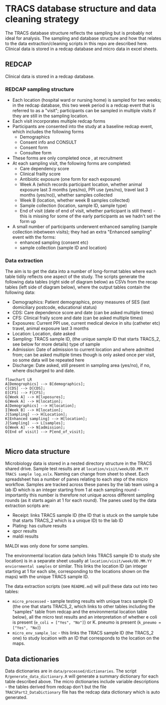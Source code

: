 # TRACS database structure and data cleaning strategy

The TRACS database structure reflects the sampling but is probably not ideal for
analysis. The sampling and database structure and how that relates to the data
extraction/cleaning scripts in this repo are described here. Clinical data is
stored in a redcap database and micro data in excel sheets.

## REDCAP

Clinical data is stored in a redcap database.

### REDCAP sampling structure

* Each location (hospital ward or nursing home) is sampled for two weeks; in the
redcap database, this two week period is a redcap event that is referred to as a
"visit"; participants can be sampled in multiple visits if they are still in the
sampling location.
* Each visit incorporates multiple redcap forms
* Participants are consented into the study at a baseline redcap event, which
includes the following forms
    + Demographics
    + Consent info and CONSULT
    + Consent form 
    + Consultee form
* These forms are only completed once , at recruitment
* At each sampling visit, the following forms are completed:
  + Care dependency score
  + Clinical frailty score
  + Antibiotic exposure (one form for each exposure)
  + Week A (which records participant location, whether animal exposure last 3 months (yes/no), PPI use (yes/no), travel
  last 3 months (yes/no)), whether samples collected
  + Week B (location, whether week B samples collected)
  + Sample collection (location, sample ID, sample type)
  + End of visit (date of end of visit, whether participant is still there) -
  this is missing for some of the early participants as we hadn't set the form
  up
* A small number of participants underwent enhanced sampling (sample collection
inbetween visits); they had an extra "Enhanced sampling" event with the forms:
  + enhanced sampling (consent etc)
  + sample collection (sample ID and location)

### Data extraction

The aim is to get the data into a number of long-format tables where each table
tidily reflects one aspect of the study. The scripts generate the following data
tables (right side of diagram below) as CSVs from the recap tables (left side of
diagram below), where the output tables contain the following data:

* Demographics: Patient demographics, proxy measures of SES (last domiciliary
postcode, educational status)
* CDS: Care dependence score and date (can be asked multiple times)
* CFS: Clinical fraily score and date (can be asked multiple times)
* Exposures: Current PPI use, current medical device in situ (catheter etc) travel, animal exposure last 3 months
* Location: Location, date asked
* Sampling: TRACS sample ID, (the unique sample ID that starts TRACS_2, see
below for more details) type of sample
* Admission: Date of admission to current location and where admitted from; can
  be asked multiple times though is only asked once per visit, so some data will
  be repeated here
* Discharge: Date asked, still present in sampling area (yes/no), if no, where
discharged to and date.

```mermaid
flowchart LR
A[Demogrophics] --> B[demographics];
C[CDS] --> D[CDS];
E[CFS] --> F[CFS];
G[Week A] --> H[lxposures];
G[Week A] --> H[location];
A[Demographics] --> H[location];
I[Week B] --> H[location];
J[Sampling] --> H[Location];
K[Enhanced sampling] --> H[location];
J[Sampling] --> L[samples];
G[Week A] --> N[admission];
O[End of visit] --> P[end_of_visit];


```

## Micro data structure

Microbiology data is stored in a nested directory structure in the TRACS shared
drive. Sample test results are at `location/visit/week/DD.MM.YY TRACS sample
log.xslx`. Naming can change from sheet to sheet. Each spreadsheet has a number
of panes relating to each step of the micro workflow. Samples are tracked across
these panes by the lab team using a lab ID which is an integer starting from 1
at each sampling round - importantly this number is therefore not unique across
different sampling rounds (as it starts again at 1 for each round). The panes
used by the data extraction scripts are:

* Receipt: links TRACS sample ID (the ID that is stuck on the sample tube that
starts TRACS_2 which is a unique ID) to the lab ID
* Plating: has culture results
* qpcr results
* maldi results

MALDI was only done for some samples.

The environmental location data (which links TRACS sample ID to study site
location) is in a separate sheet usually at `location/visit/week/DD.MM.YY
enviornmental samples` or similar. This links the location ID (an integer
starting at 1 for each site, corresponding to the locations shown on the
maps) with the unique TRACS sample ID.

The data extraction scripts (see `README.md`) will pull these data out into two
tables:

* `micro_processed` - sample testing results with unique tracs sample ID (the
one that starts TRACS_2, which links to other tables including the "samples"
table from redcap and the environmental location table below), all the micro
test results and an interpretation of whether e coli is present (`e_coli =
["Yes", "No"]`) or K. pneumo is present (`k_pneumo = ["Yes", "No]`)
* `micro_env_sample_loc` - this links the TRACS sample ID (the TRACS_2 one) to
study location with an ID that corresponds to the location on the maps.

## Data dictionaries

Data dictionaries are in `data/processed/dictionaries`. The script
`R/generate_data_dictionary.R` will generate a summary dictionary for each table
described above. The micro dictionaries include variable descriptions - the
tables derived from redcap don't but the file `TRACSPart2_DataDictionary` file
has the redcap data dictionary which is auto generated.

